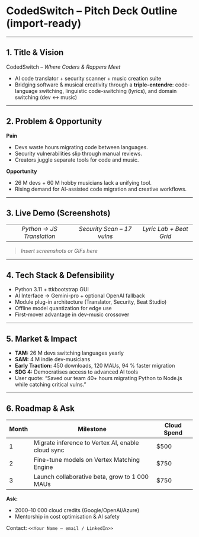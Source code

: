 # CodedSwitch – Pitch Deck Outline (import-ready)

---
## 1. Title & Vision
CodedSwitch – *Where Coders & Rappers Meet*

* AI code translator + security scanner + music creation suite
* Bridging software & musical creativity through a **triple-entendre**: code-language switching, linguistic code-switching (lyrics), and domain switching (dev ↔ music)

---
## 2. Problem & Opportunity

**Pain**
* Devs waste hours migrating code between languages.
* Security vulnerabilities slip through manual reviews.
* Creators juggle separate tools for code and music.

**Opportunity**
* 26 M devs + 60 M hobby musicians lack a unifying tool.
* Rising demand for AI-assisted code migration and creative workflows.

---
## 3. Live Demo (Screenshots)

|  |  |  |
|:--:|:--:|:--:|
| *Python → JS Translation* | *Security Scan – 17 vulns* | *Lyric Lab + Beat Grid* |

> *Insert screenshots or GIFs here*

---
## 4. Tech Stack & Defensibility

* Python 3.11 + ttkbootstrap GUI
* AI Interface → Gemini-pro + optional OpenAI fallback
* Module plug-in architecture (Translator, Security, Beat Studio)
* Offline model quantization for edge use
* First-mover advantage in dev-music crossover

---
## 5. Market & Impact

* **TAM:** 26 M devs switching languages yearly
* **SAM:** 4 M indie dev-musicians
* **Early Traction:** 450 downloads, 120 MAUs, 94 % faster migration
* **SDG 4:** Democratises access to advanced AI tools
* User quote: “Saved our team 40+ hours migrating Python to Node.js while catching critical vulns.”

---
## 6. Roadmap & Ask

| Month | Milestone | Cloud Spend |
|-------|-----------|-------------|
| 1 | Migrate inference to Vertex AI, enable cloud sync | $500 |
| 2 | Fine-tune models on Vertex Matching Engine | $750 |
| 3 | Launch collaborative beta, grow to 1 000 MAUs | $750 |

**Ask:**
* $2 000–$10 000 cloud credits (Google/OpenAI/Azure)
* Mentorship in cost optimisation & AI safety

Contact: `<<Your Name – email / LinkedIn>>`
